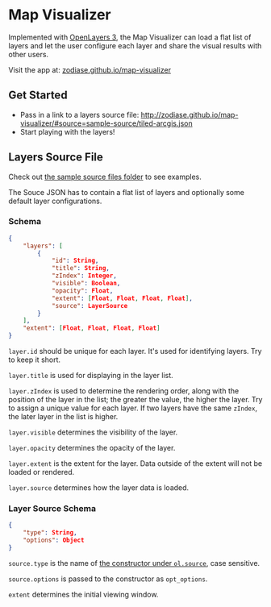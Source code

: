 # Map Visualizer

Implemented with [OpenLayers 3](http://openlayers.org/), the Map Visualizer can load a flat list of layers and let the user configure each layer and share the visual results with other users.

Visit the app at: [zodiase.github.io/map-visualizer](http://zodiase.github.io/map-visualizer/)

## Get Started
- Pass in a link to a layers source file: http://zodiase.github.io/map-visualizer/#source=sample-source/tiled-arcgis.json
- Start playing with the layers!

## Layers Source File
Check out [the sample source files folder](https://github.com/Zodiase/map-visualizer/tree/gh-pages/sample-source) to see examples.

The Souce JSON has to contain a flat list of layers and optionally some default layer configurations.

### Schema
```JSON
{
    "layers": [
        {
            "id": String,
            "title": String,
            "zIndex": Integer,
            "visible": Boolean,
            "opacity": Float,
            "extent": [Float, Float, Float, Float],
            "source": LayerSource
        }
    ],
    "extent": [Float, Float, Float, Float]
}
```

`layer.id` should be unique for each layer. It's used for identifying layers. Try to keep it short.

`layer.title` is used for displaying in the layer list.

`layer.zIndex` is used to determine the rendering order, along with the position of the layer in the list; the greater the value, the higher the layer. Try to assign a unique value for each layer. If two layers have the same `zIndex`, the later layer in the list is higher.

`layer.visible` determines the visibility of the layer.

`layer.opacity` determines the opacity of the layer.

`layer.extent` is the extent for the layer. Data outside of the extent will not be loaded or rendered.

`layer.source` determines how the layer data is loaded.

### Layer Source Schema
```JSON
{
    "type": String,
    "options": Object
}
```

`source.type` is the name of [the constructor under `ol.source`](http://openlayers.org/en/latest/apidoc/ol.source.html), case sensitive.

`source.options` is passed to the constructor as `opt_options`.

`extent` determines the initial viewing window.
